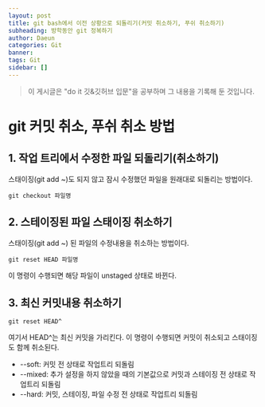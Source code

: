 ```yaml
---
layout: post
title: git bash에서 이전 상황으로 되돌리기(커밋 취소하기, 푸쉬 취소하기)
subheading: 방학동안 git 정복하기
author: Daeun
categories: Git
banner:
tags: Git 
sidebar: []
---
```


> 이 게시글은 "do it 깃&깃허브 입문"을 공부하며 그 내용을 기록해 둔 것입니다.

# git 커밋 취소, 푸쉬 취소 방법

## 1. 작업 트리에서 수정한 파일 되돌리기(취소하기)
스태이징(git add ~)도 되지 않고 잠시 수정했던 파일을 원래대로 되돌리는 방법이다. 
```
git checkout 파일명
```

## 2. 스테이징된 파일 스태이징 취소하기
스태이징(git add ~) 된 파일의 수정내용을 취소하는 방법이다.
```
git reset HEAD 파일명
```
이 명령이 수행되면 해당 파일이 unstaged 상태로 바뀐다.

## 3. 최신 커밋내용 취소하기
```
git reset HEAD^
```
여기서 HEAD^는 최신 커밋을 가리킨다. 
이 명령이 수행되면 커밋이 취소되고 스태이징도 함께 취소된다.

* \-\-soft: 커밋 전 상태로 작업트리 되돌림
* \-\-mixed: 추가 설정을 하지 않았을 때의 기본값으로 커밋과 스테이징 전 상태로 작업트리 되돌림
* \-\-hard: 커밋, 스테이징, 파일 수정 전 상태로 작업트리 되돌림